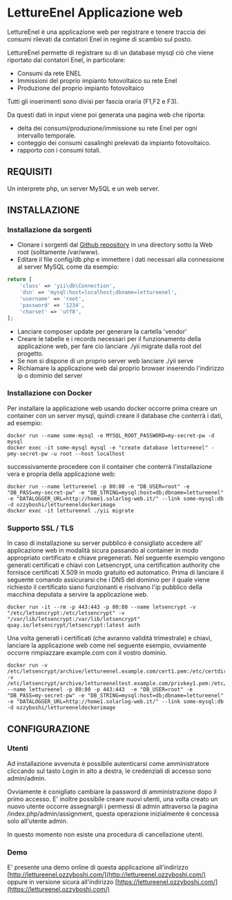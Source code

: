 LettureEnel Applicazione web
================================

LettureEnel è una applicazione web per registrare e tenere traccia dei consumi rilevati da contatori Enel in regime di scambio sul posto.

LettureEnel permette di registrare su di un database mysql ciò che viene riportato dai contatori Enel, in particolare:
* Consumi da rete ENEL
* Immissioni del proprio impianto fotovoltaico su rete Enel
* Produzione del proprio impianto fotovoltaico

Tutti gli inserimenti sono divisi per fascia oraria (F1,F2 e F3).

Da questi dati in input viene poi generata una pagina web che riporta:
* delta dei consumi/produzione/immissione su rete Enel per ogni intervallo temporale.
* conteggio dei consumi casalinghi prelevati da impianto fotovoltaico.
* rapporto con i consumi totali.

REQUISITI
------------

Un interprete php, un server MySQL e un web server.

INSTALLAZIONE
------------

### Installazione da sorgenti

* Clonare i sorgenti dal [Github repository](https://github.com/Ozzyboshi/LettureEnel.git) in una directory sotto la Web root (solitamente /var/www).
* Editare il file config/db.php e immettere i dati necessari alla connessione al server MySQL come da esempio:
```php
return [
    'class' => 'yii\db\Connection',
    'dsn' => 'mysql:host=localhost;dbname=lettureenel',
    'username' => 'root',
    'password' => '1234',
    'charset' => 'utf8',
];
```
* Lanciare composer update per generare la cartella 'vendor'
* Creare le tabelle e i records necessari per il funzionamento della applicazione web, per fare cio lanciare ./yii migrate dalla root del progetto.
* Se non si dispone di un proprio server web lanciare ./yii serve
* Richiamare la applicazione web dal proprio browser inserendo l'indirizzo ip o dominio del server

### Installazione con Docker
Per installare la applicazione web usando docker occorre prima creare un container con un server mysql, quindi creare il database che conterrà i dati, ad esempio:
```
docker run --name some-mysql -e MYSQL_ROOT_PASSWORD=my-secret-pw -d mysql
docker exec -it some-mysql mysql -e "create database lettureenel" -pmy-secret-pw -u root --host localhost
```
successivamente procedere con il container che conterrà l'installazione vera e propria della applicazione web:
```
docker run --name lettureenel -p 80:80 -e "DB_USER=root" -e "DB_PASS=my-secret-pw" -e "DB_STRING=mysql:host=db;dbname=lettureenel" -e "DATALOGGER_URL=http://home1.solarlog-web.it/" --link some-mysql:db -d ozzyboshi/lettureeneldockerimage
docker exec -it lettureenel ./yii migrate
```
### Supporto SSL / TLS
In caso di installazione su server pubblico è consigliato accedere all' applicazione web in modalità sicura passando al container in modo appropriato certificato e chiave pregenerati.
Nel seguente esempio vengono generati certificati e chiavi con Letsencrypt, una certification authority che fornisce certificati X.509 in modo gratuito ed automatico.
Prima di lanciare il seguente comando assicurarsi che i DNS del dominio per il quale viene richiesto il certificato siano funzionanti e risolvano l'ip pubblico della macchina deputata a servire la applicazione web.

```
docker run -it --rm -p 443:443 -p 80:80 --name letsencrypt -v "/etc/letsencrypt:/etc/letsencrypt" -v "/var/lib/letsencrypt:/var/lib/letsencrypt" quay.io/letsencrypt/letsencrypt:latest auth
```

Una volta generati i certificati (che avranno validità trimestrale) e chiavi, lanciare la applicazione web come nel seguente esempio, ovviamente occorre rimpiazzare example.com con il vostro dominio.

```
docker run -v /etc/letsencrypt/archive/lettureenel.example.com/cert1.pem:/etc/certdir/cert.pem:ro -v /etc/letsencrypt/archive/lettureeneltest.example.com/privkey1.pem:/etc/certdir/privkey.pem:ro --name lettureenel -p 80:80 -p 443:443  -e "DB_USER=root" -e "DB_PASS=my-secret-pw" -e "DB_STRING=mysql:host=db;dbname=lettureenel" -e "DATALOGGER_URL=http://home1.solarlog-web.it/" --link some-mysql:db -d ozzyboshi/lettureeneldockerimage
```

CONFIGURAZIONE
-------------

### Utenti

Ad installazione avvenuta è possibile autenticarsi come amministratore cliccando sul tasto Login in alto a destra, le credenziali di accesso sono admin/admin.

Ovviamente è conigliato cambiare la password di amministrazione dopo il primo accesso.
E' inoltre possibile creare nuovi utenti, una volta creato un nuovo utente occorre assegnargli i permessi di admin attraverso la pagina /index.php/admin/assignment, questa operazione inizialmente è concessa solo all'utente admin.

In questo momento non esiste una procedura di cancellazione utenti.

### Demo

E' presente una demo online di questa applicazione all'indirizzo [http://lettureenel.ozzyboshi.com/](http://lettureenel.ozzyboshi.com/) oppure in versione sicura all'indirizzo [https://lettureenel.ozzyboshi.com/](https://lettureenel.ozzyboshi.com/)


